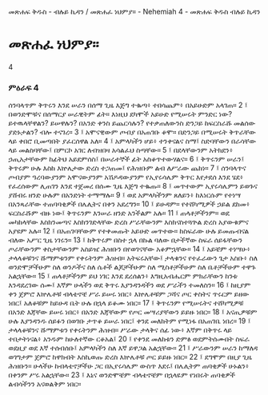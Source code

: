 ﻿
መጽሐፍ ቅዱስ - ብሉይ ኪዳን / መጽሐፈ ነህምያ። - Nehemiah 4 - መጽሐፍ ቅዱስ ብሉይ ኪዳን
# መጽሐፈ ነህምያ።
4
### ምዕራፍ 4
ሰንባላጥም ቅጥሩን እንደ ሠራን በሰማ ጊዜ እጅግ ተቈጣ፥ ተበሳጨም፥ በአይሁድም አላገጠ።
2 ፤ በወንድሞቹና በሰማርያ ሠራዊትም ፊት። እነዚህ ደካሞች አይሁድ የሚሠሩት ምንድር ነው? ይተዉላቸዋልን? ይሠዋሉን? በአንድ ቀንስ ይጨርሳሉን? የተቃጠለውንስ ድንጋይ ከፍርስራሹ መልሰው ያድኑታልን? ብሎ ተናገረ።
3 ፤ አሞናዊውም ጦብያ በአጠገቡ ቆሞ። በድንጋይ በሚሠሩት ቅጥራቸው ላይ ቀበሮ ቢመጣበት ያፈርሰዋል አለ።
4 ፤ አምላካችን ሆይ፥ ተንቀናልና ስማ፤ ስድባቸውን በራሳቸው ላይ መልስባቸው፤ በምርኮ አገር ለብዝበዛ አሳልፈህ ስጣቸው።
5 ፤ በደላቸውንም አትክደን፥ ኃጢአታቸውም ከፊትህ አይደምሰስ፤ በሠራተኞች ፊት አስቆጥተውሃልና።
6 ፤ ቅጥሩንም ሠራን፤ ቅጥሩም ሁሉ እስከ እኵሌታው ድረስ ተጋጠመ፤ የሕዝቡም ልብ ለሥራው ጨከነ።
7 ፤ ሰንባላጥና ጦብያም ዓረባውያንም አሞናውያንም አሽዶዳውያንም የኢየሩሳሌም ቅጥር እየታደሰ እንደ ሄደ፥ የፈረሰውም ሊጠገን እንደ ተጀመረ በሰሙ ጊዜ እጅግ ተቈጡ።
8 ፤ መጥተውም ኢየሩሳሌምን ይወጉና ያሸብሩ ዘንድ ሁሉም በአንድነት ተማማሉ።
9 ፤ ወደ አምላካችንም ጸለይን፥ ከእነርሱም የተነሣ በአንጻራቸው ተጠባባቂዎች በሌሊትና በቀን አደረግን።
10 ፤ ይሁዳም። የተሸካሚዎች ኃይል ደከመ፥ ፍርስራሹም ብዙ ነው፤ ቅጥሩንም እንሠራ ዘንድ አንችልም አሉ።
11 ፤ ጠላቶቻችንም። ወደ መካከላቸው እስክንመጣና እስክንገድላቸው ድረስ ሥራቸውንም እስክናስተጓጕል ድረስ አያውቁምና አያዩም አሉ።
12 ፤ በአጠገባቸውም የተቀመጡት አይሁድ መጥተው። ከስፍራው ሁሉ ይመጡብናል ብለው አሥር ጊዜ ነገሩን።
13 ፤ ከቅጥሩም በስተ ኋላ በኩል ባለው በታችኛው ስፍራ ሰይፋቸውን ጦራቸውንም ቀስታቸውንም አስይዤ ሕዝቡን በየወገናቸው አቆምኋቸው።
14 ፤ አይቼም ተነሣሁ፥ ታላላቆቹንና ሹማምቱንም የቀሩትንም ሕዝብ። አትፍሩአቸው፤ ታላቁንና የተፈራውን ጌታ አስቡ፥ ስለ ወንድሞቻችሁም ስለ ወንዶችና ስለ ሴቶች ልጆቻችሁም ስለ ሚስቶቻችሁም ስለ ቤቶቻችሁም ተዋጉ አልኋቸው።
15 ፤ ጠላቶቻችንም ይህ ነገር እንደ ደረሰልን፥ እግዚአብሔርም ምክራቸውን ከንቱ እንዳደረገው ሰሙ፤ እኛም ሁላችን ወደ ቅጥሩ እያንዳንዳችን ወደ ሥራችን ተመለስን።
16 ፤ ከዚያም ቀን ጀምሮ እኵሌቶቹ ብላቴኖቼ ሥራ ይሠሩ ነበር፥ እኵሌቶቹም ጋሻና ጦር ቀስትና ጥሩርም ይዘው ነበር፤ አለቆቹም ከይሁዳ ቤት ሁሉ በኋላ ይቆሙ ነበር።
17 ፤ ቅጥሩንም የሚሠሩትና ተሸካሚዎቹ በአንድ እጃቸው ይሠሩ ነበር፥ በአንድ እጃቸውም የጦር መሣሪያቸውን ይይዙ ነበር።
18 ፤ አናጢዎቹም ሁሉ እያንዳንዱ ሰይፉን በወገቡ ታጥቆ ይሠራ ነበር፤ ቀንደ መለከትም የሚነፋ በአጠገቤ ነበረ።
19 ፤ ታላላቆቹንና ሹማምቱን የቀሩትንም ሕዝብ። ሥራው ታላቅና ሰፊ ነው፥ እኛም በቅጥሩ ላይ ተበታትነናል፥ አንዱም ከሁለተኛው ርቆአል፤
20 ፤ የቀንደ መለከቱን ድምፅ ወደምትሰሙበት ስፍራ ወደዚያ ወደ እኛ ተሰብሰቡ፤ አምላካችን ስለ እኛ ይዋጋል አልኋቸው።
21 ፤ ሥራውንም ሠራን ከማለዳ ወገግታም ጀምሮ ከዋክብት እስኪወጡ ድረስ እኵሌቶቹ ጦር ይይዙ ነበር።
22 ፤ ደግሞም በዚያ ጊዜ ሕዝቡን። ሁላችሁ ከብላቴኖቻችሁ ጋር በኢየሩሳሌም ውስጥ እደሩ፤ በሌሊትም ጠባቂዎች ሁኑልን፥ በቀንም ሥሩ አልኋቸው።
23 ፤ እኔና ወንድሞቼም ብላቴኖቼም በኋላዬም የነበሩት ጠባቂዎች ልብሳችንን አናወልቅም ነበር። 
